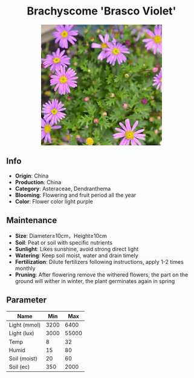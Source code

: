 <h1 align='center'>Brachyscome 'Brasco Violet'</h1>
<p align="center">
    <img 
        align='center'
        width='320'
        src="../images/brachyscome brasco violet.png" 
        alt='Brachyscome 'Brasco Violet'' />
</p>

## Info

 - **Origin**: China
 - **Production**: China
 - **Category**: Asteraceae, Dendranthema
 - **Blooming**: Flowering and fruit period all the year
 - **Color**: Flower color light purple

## Maintenance

 - **Size**: Diameter≥10cm，Height≥10cm
 - **Soil**: Peat or soil with specific nutrients
 - **Sunlight**: Likes sunshine, avoid strong direct light
 - **Watering**: Keep soil moist, water and drain timely
 - **Fertilization**: Dilute fertilizers following instructions, apply 1-2 times monthly
 - **Pruning**: After flowering remove the withered flowers, the part on the ground will wither in winter, the plant germinates again in spring

## Parameter

| Name         | Min  | Max   |
|--------------|------|-------|
| Light (mmol) | 3200 | 6400  |
| Light (lux)  | 3000 | 55000 |
| Temp         | 8    | 32    |
| Humid        | 15   | 80    |
| Soil (moist) | 20   | 60    |
| Soil (ec)    | 350  | 2000  |